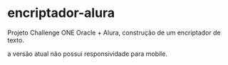 # encriptador-alura
Projeto Challenge ONE Oracle + Alura, construção de um encriptador de texto. 

a versão atual não possui responsividade para mobile.

